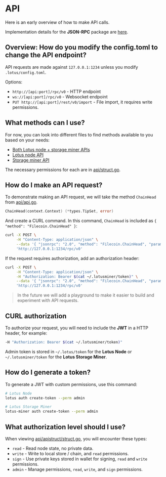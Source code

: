 # API

Here is an early overview of how to make API calls.

Implementation details for the **JSON-RPC** package are [here](https://github.com/filecoin-project/go-jsonrpc).

## Overview: How do you modify the config.toml to change the API endpoint?

API requests are made against `127.0.0.1:1234` unless you modify `.lotus/config.toml`.

Options:

- `http://[api:port]/rpc/v0` - HTTP endpoint
- `ws://[api:port]/rpc/v0` - Websocket endpoint
- `PUT http://[api:port]/rest/v0/import` - File import, it requires write permissions.

## What methods can I use?

For now, you can look into different files to find methods available to you based on your needs:

- [Both Lotus node + storage miner APIs](https://github.com/filecoin-project/lotus/blob/master/api/api_common.go)
- [Lotus node API](https://github.com/filecoin-project/lotus/blob/master/api/api_full.go)
- [Storage miner API](https://github.com/filecoin-project/lotus/blob/master/api/api_storage.go)

The necessary permissions for each are in [api/struct.go](https://github.com/filecoin-project/lotus/blob/master/api/struct.go).

## How do I make an API request?

To demonstrate making an API request, we will take the method `ChainHead` from [api/api.go](https://github.com/filecoin-project/lotus/blob/master/api/api_full.go).

```go
ChainHead(context.Context) (*types.TipSet, error)
```

And create a CURL command. In this command, `ChainHead` is included as `{ "method": "Filecoin.ChainHead" }`:

```sh
curl -X POST \
     -H "Content-Type: application/json" \
     --data '{ "jsonrpc": "2.0", "method": "Filecoin.ChainHead", "params": [], "id": 3 }' \
     'http://127.0.0.1:1234/rpc/v0'
```

If the request requires authorization, add an authorization header:

```sh
curl -X POST \
     -H "Content-Type: application/json" \
     -H "Authorization: Bearer $(cat ~/.lotusminer/token)" \
     --data '{ "jsonrpc": "2.0", "method": "Filecoin.ChainHead", "params": [], "id": 3 }' \
     'http://127.0.0.1:1234/rpc/v0'
```

> In the future we will add a playground to make it easier to build and experiment with API requests.

## CURL authorization

To authorize your request, you will need to include the **JWT** in a HTTP header, for example:

```sh
-H "Authorization: Bearer $(cat ~/.lotusminer/token)"
```

Admin token is stored in `~/.lotus/token` for the **Lotus Node** or `~/.lotusminer/token` for the **Lotus Storage Miner**.

## How do I generate a token?

To generate a JWT with custom permissions, use this command:

```sh
# Lotus Node
lotus auth create-token --perm admin

# Lotus Storage Miner
lotus-miner auth create-token --perm admin
```

## What authorization level should I use?

When viewing [api/apistruct/struct.go](https://github.com/filecoin-project/lotus/blob/master/api/apistruct/struct.go), you will encounter these types:

- `read` - Read node state, no private data.
- `write` - Write to local store / chain, and `read` permissions.
- `sign` - Use private keys stored in wallet for signing, `read` and `write` permissions.
- `admin` - Manage permissions, `read`, `write`, and `sign` permissions.

